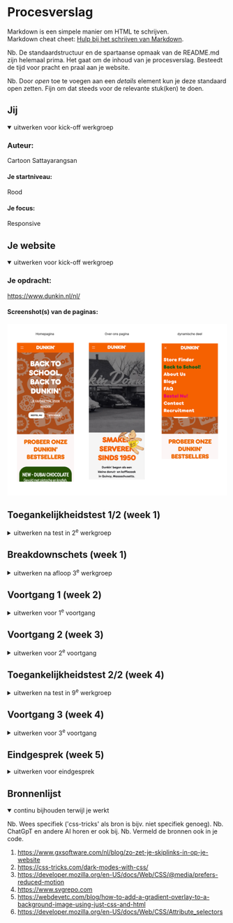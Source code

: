 # Procesverslag
Markdown is een simpele manier om HTML te schrijven.  
Markdown cheat cheet: [Hulp bij het schrijven van Markdown](https://github.com/adam-p/markdown-here/wiki/Markdown-Cheatsheet).

Nb. De standaardstructuur en de spartaanse opmaak van de README.md zijn helemaal prima. Het gaat om de inhoud van je procesverslag. Besteedt de tijd voor pracht en praal aan je website.

Nb. Door *open* toe te voegen aan een *details* element kun je deze standaard open zetten. Fijn om dat steeds voor de relevante stuk(ken) te doen.





## Jij

<details open>
  <summary>uitwerken voor kick-off werkgroep</summary>

  ### Auteur:
  Cartoon Sattayarangsan

  #### Je startniveau:
  Rood

  #### Je focus:
Responsive
 
</details>





## Je website

<details open>
  <summary>uitwerken voor kick-off werkgroep</summary>

  ### Je opdracht:
  https://www.dunkin.nl/nl/

  #### Screenshot(s) van de paginas: 
  <img src="./readme-images/ss-paginas.png" width="800px" alt="screenshot van homepagina, over-ons pagina en dynamische deel(hamburger menu)">
 
</details>



## Toegankelijkheidstest 1/2 (week 1)

<details>
  <summary>uitwerken na test in 2<sup>e</sup> werkgroep</summary>
  <img src="./readme-images/test-1.png" width="800px" alt="WCAG formulier van eerste test">

  ### Bevindingen
  HTML bestaat heel veel errors.
  De screenreader kan geen afbeelding aflezen, alt is leeg.
  De woorden die in de afbeeldingen zijn, kunnen niet afgelezen worden door screenreader.
  De gebruikers kunnen niet weten wat voor afbeelding het is of wat erin staat.
  Geen logische heading-hiërachie
  Er staat geen skip link, dus de gebruikers kunnen niet meteen naar de main content skippen.
  Geen light/dark mode.
  Font-size kan niet instellen.
</details>



## Breakdownschets (week 1)

<details>
  <summary>uitwerken na afloop 3<sup>e</sup> werkgroep</summary>

  ### de hele pagina: 
  <img src="readme-images/breakdown-schets.png" width="800px" 
  alt="breakdown schets van homepagina, over-ons pagina en dynamische deel(hamburger menu)">

</details>



## Voortgang 1 (week 2)

<details>
  <summary>uitwerken voor 1<sup>e</sup> voortgang</summary>

  ### Stand van zaken
  Het is mij gelukt om html te schrijven, maar het is nog voor mij moeilijk om de header responsive te maken, want nu gaat de kleur van de header niet mee als het scherm kleiner wordt, ook de laatste twee link van header moet ook helemaal aan het einde zijn apart van anderen. Link naar github: https://sattayc.github.io/dunkin/ 
  <br><img src="./readme-images/week2html.png" width="800px" alt="screenshots van het scherm(alleen met html) en html codes">

  ### Agenda voor meeting
  samen met je groepje opstellen

  | student 1      | student 2          | student 3    | student 4        |
  | ---            | ---                | ---          | ---              |
  | breakdown      | html bestand       | en ik dit    | en dan ik dat    |
  | schetsen       | checken            | nog een punt | dit wil ik zeker |
  | bekijken       |                    | ...          | ...              |


  ### Verslag van meeting
  hier na afloop snel de uitkomsten van de meeting vastleggen

  - Ik heb html bestand goed geschreven.
  - Ik zit in de goede richting.

</details>





## Voortgang 2 (week 3)

<details>
  <summary>uitwerken voor 2<sup>e</sup> voortgang</summary>

  ### Stand van zaken
  Ik vond css leuk omdat ik mijn schermen mooier kan maken, maar het is nog ingewikkeld om de codes te begrijpen en toepassen in mijn website.
  <img src="./readme-images/week3.png" width="800px" alt="screenshots van header en body met css codes">
  De header vond ik best ingewikkeld en het lukte me nog niet helemaal om precies de originele site na te kunnen maken, met hulp van docent (Vasilis) kwam ik tot zo ver, ik ga nog proberen om de rest af te maken. 
  De body stukje was ook moeilijk, maar dank aan hulp van studentenasistent heb ik de codes kunnen toepassen in mijn website en nu ziet er best wel goed uit. Voor de rest vond ik de oefenopdrachten best wel te doen, hamburger menu opdracht was ook handig en die kan ik in mijn website toepassen.


  ### Agenda voor meeting
  samen met je groepje opstellen

  | student 1      | student 2          | student 3    | student 4        |
  | ---            | ---                | ---          | ---              |
  | hoe kan ik zo  | en dit             | en ik dit    | en dan ik dat    |
  | min mogelijk   | dit als er tijd is | nog een punt | dit wil ik zeker |
  | class gebruiken?| ...                | ...          | ...              |


  ### Verslag van meeting
  hier na afloop snel de uitkomsten van de meeting vastleggen

  - In plaats van class kan ik nth-of-type gebruiken, dit vind ik super handig
  - Ik zit in de goede richting met de codes
  - Ik heb mijn hamburger menu kunnen toepassen


</details>





## Toegankelijkheidstest 2/2 (week 4)

<details>
  <summary>uitwerken na test in 9<sup>e</sup> werkgroep</summary>
  <img src="./readme-images/test-2.png" width="800px" alt="WCAG formulier van tweede test vergelijken met eerste test">

  ### Bevindingen
  Er bestaat focus bij elke link en de screen reader kan de afbeelding ook beter aflezen door de alt die ik heb geschreven.
  Ik heb light/dark, hoge contrast mode toegevoegd, ook kunnen de gebruikers de animaties uitzetten als ze het niet willen (reduced motion).
  Bij de afbeeldingen kan de screen reader goed voorlezen, met al de details dat de gebruikers met visuele beperking kunnen meedenken wat voor plaatjes er zijn, bij de vorige werd het gewoon geskipt dus de gebruikers missen deze informatie.
  Bij de vorige is er geen skip link maar deze keer wel, het is toegangelijker voor de toetsenbord gebruikers die meteen naar de main content kunnen gaan.
 
</details>





## Voortgang 3 (week 4)

<details>
  <summary>uitwerken voor 3<sup>e</sup> voortgang</summary>

  ### Stand van zaken
  Ik heb mijn website responsive kunnen maken: scherm grootte, reduce animation, skip link, dark mode.
  Vervolgens heb ik de requested formulier ook kunnen toevoegen, dus als je requested veld niet hebt ingevuld krijg je trigger wanneer je op submit button klikt, en als je niet goed hebt ingevuld is de border van die veld rood, als het goed is dan groen.
  Ik heb grid ook gebruikt bij beide pagina.
 <img src="./readme-images/week4.png" width="800px" alt="screenshots van responsive layouts en form">

  ### Agenda voor meeting
  samen met je groepje opstellen

  | student 1      | student 2          | student 3    | student 4        |
  | ---            | ---                | ---          | ---              |
  | nog laatste    | en dit             | en ik dit    | en dan ik dat    |
  | verbeterd      | dit als er tijd is | nog een punt | dit wil ik zeker |
  | punten?        | ...                | ...          | ...              |


  ### Verslag van meeting
  hier na afloop snel de uitkomsten van de meeting vastleggen

  - De website is responsive: scherm grootte, layout, skip link, reduce animation en dark mode
  - Footer moet 16px zijn
  - WCAG checklist is gedaan
  - Color contrast moet nog voldoende zijn

</details>





## Eindgesprek (week 5)

<details>
  <summary>uitwerken voor eindgesprek</summary>

  ### Je uitkomst - karakteristiek screenshots:
  <img src="./readme-images/resultaat-desktop.png" width="800px" alt="afbeelding van website op desktop">
  <img src="./readme-images/resultaat-mobiel.png" width="800px" alt="afbeelding van website op mobiel">


  ### Dit ging goed/Heb ik geleerd: 
  <img src="./readme-images/ging-goed.png" width="800px" alt="screenshots van wat allemaal goed ging">


  ### Dit was lastig/Is niet gelukt:
  <img src="./readme-images/kan-beter.png" width="800px" alt="screenshots van wat niet goed ging">
</details>





## Bronnenlijst

<details open>
  <summary>continu bijhouden terwijl je werkt</summary>

  Nb. Wees specifiek ('css-tricks' als bron is bijv. niet specifiek genoeg). 
  Nb. ChatGpT en andere AI horen er ook bij.
  Nb. Vermeld de bronnen ook in je code.

  1. https://www.gxsoftware.com/nl/blog/zo-zet-je-skiplinks-in-op-je-website
  2. https://css-tricks.com/dark-modes-with-css/
  3. https://developer.mozilla.org/en-US/docs/Web/CSS/@media/prefers-reduced-motion
  4. https://www.svgrepo.com
  5. https://webdevetc.com/blog/how-to-add-a-gradient-overlay-to-a-background-image-using-just-css-and-html
  6. https://developer.mozilla.org/en-US/docs/Web/CSS/Attribute_selectors

</details>